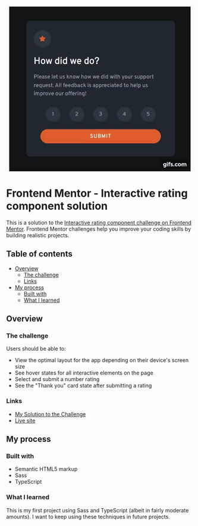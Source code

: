 <p align="center">
  <img src="./images/preview.gif" alt="animated" />
</p>

# Frontend Mentor - Interactive rating component solution

This is a solution to the [Interactive rating component challenge on Frontend Mentor](https://www.frontendmentor.io/challenges/interactive-rating-component-koxpeBUmI). Frontend Mentor challenges help you improve your coding skills by building realistic projects.

## Table of contents

- [Overview](#overview)
  - [The challenge](#the-challenge)
  - [Links](#links)
- [My process](#my-process)
  - [Built with](#built-with)
  - [What I learned](#what-i-learned)

## Overview

### The challenge

Users should be able to:

- View the optimal layout for the app depending on their device's screen size
- See hover states for all interactive elements on the page
- Select and submit a number rating
- See the "Thank you" card state after submitting a rating

### Links

- [My Solution to the Challenge](https://www.frontendmentor.io/solutions/interactive-rating-tool-using-semantic-html-sass-and-typescript-ruu_9x9TMN)
- [Live site](https://interactive-rating-tool.netlify.app/)

## My process

### Built with

- Semantic HTML5 markup
- Sass
- TypeScript

### What I learned

This is my first project using Sass and TypeScript (albeit in fairly moderate amounts). I want to keep using these techniques in future projects.
